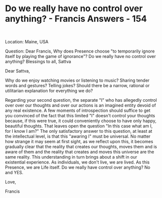 #  Do we really have no control over anything? - Francis Answers - 154

&nbsp;

Location: Maine, USA&nbsp;

Question: Dear Francis, Why does Presence choose &quot;to temporarily ignore itself by playing the game of ignorance&quot;? Do we really have no control over anything? Blessings to all, Sattva

Dear Sattva,

Why do we enjoy watching movies or listening to music? Sharing tender words and gestures? Telling jokes? Should there be a narrow, rational or utilitarian explanation for everything we do?&nbsp;

Regarding your second question, the separate &quot;I&quot; who has allegedly control over over our thoughts and over our actions is an imagined entity devoid of any real existence. A few moments of introspection should suffice to get you convinced of the fact that this limited &quot;I&quot; doesn't control your thoughts because, if this were true, it could conveniently choose to have only happy, beautiful thoughts. That leaves open the question &quot;In this case what am I, for I know I am?&quot; The only satisfactory answer to this question, at least at the intellectual level, is that this &quot;awaring I&quot; must be universal. No matter how strange it may seem at first sight, as we reflect upon this, it becomes gradually clear that the reality that creates our thoughts, moves them and is aware of them and the reality that creates and moves this universe are the same reality. This understanding in turn brings about a shift in our existential experience. As individuals, we don't live, we are lived. As this Presence, we are Life itself. Do we really have control over anything? No and YES.

Love,

Francis




  








